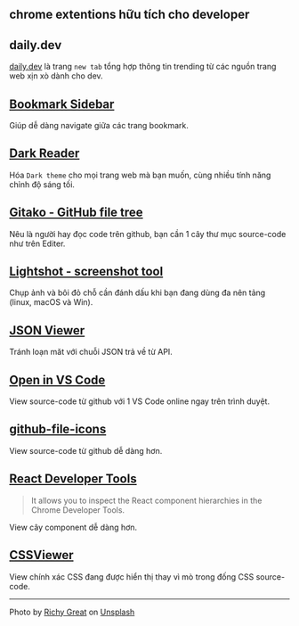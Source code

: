 ## chrome extentions hữu tích cho developer

## daily.dev

[daily.dev](https://daily.dev/) là trang `new tab` tổng hợp thông tin trending từ các nguồn trang web xịn xò dành cho dev.

## [Bookmark Sidebar](https://chrome.google.com/webstore/detail/bookmark-sidebar/jdbnofccmhefkmjbkkdkfiicjkgofkdh?hl=en)

Giúp dễ dàng navigate giữa các trang bookmark.

## [Dark Reader](https://chrome.google.com/webstore/detail/dark-reader/eimadpbcbfnmbkopoojfekhnkhdbieeh?hl=en)

Hóa `Dark theme` cho mọi trang web mà bạn muốn, cùng nhiều tính năng chỉnh độ sáng tối.

## [Gitako - GitHub file tree](https://chrome.google.com/webstore/detail/gitako-github-file-tree/giljefjcheohhamkjphiebfjnlphnokk?hl=en)

Nêu là người hay đọc code trên github, bạn cần 1 cây thư mục source-code như trên Editer.

## [Lightshot - screenshot tool](https://chrome.google.com/webstore/detail/lightshot-screenshot-tool/mbniclmhobmnbdlbpiphghaielnnpgdp?hl=en)

Chụp ảnh và bôi đỏ chỗ cần đánh dấu khi bạn đang dùng đa nên tảng (linux, macOS và Win).

## [JSON Viewer](https://chrome.google.com/webstore/detail/json-viewer/gbmdgpbipfallnflgajpaliibnhdgobh?hl=en)

Tránh loạn măt với chuỗi JSON trả về từ API.

## [Open in VS Code](https://chrome.google.com/webstore/detail/open-in-vs-code-github1sc/neloiopjjeflfnecdlajhopdlojlkhll?hl=en)

View source-code từ github với 1 VS Code online ngay trên trình duyệt.

## [github-file-icons](https://github.com/lvarayut/github-file-icons)

View source-code từ github dễ dàng hơn.

## [React Developer Tools](https://chrome.google.com/webstore/detail/react-developer-tools/fmkadmapgofadopljbjfkapdkoienihi?hl=en)

>It allows you to inspect the React component hierarchies in the Chrome Developer Tools.

View cây component dễ dàng hơn.

## [CSSViewer](https://chrome.google.com/webstore/detail/cssviewer/ggfgijbpiheegefliciemofobhmofgce)

View chính xác CSS đang được hiển thị thay vì mò trong đống CSS source-code.

---

Photo by <a href="https://unsplash.com/@richygreat?utm_source=unsplash&utm_medium=referral&utm_content=creditCopyText">Richy Great</a> on <a href="https://unsplash.com/s/photos/browser?utm_source=unsplash&utm_medium=referral&utm_content=creditCopyText">Unsplash</a>
